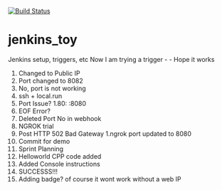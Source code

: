 [![Build Status](http://a62855c101ec.ngrok.io/job/JP_toy/badge/icon)](http://a62855c101ec.ngrok.io/job/JP_toy/)

# jenkins_toy
Jenkins setup, triggers, etc
Now I am trying a trigger - -
Hope it works
1. Changed to Public IP
1. Port changed to 8082
1. No, port is not working
1. ssh + local.run
1. Port Issue?
1.80: <somename>:8080
  1. EOF Error?
  1. Deleted Port No in webhook
1. NGROK trial
  1. Post HTTP 502 Bad Gateway
  1.ngrok port updated to 8080
  1. Commit for demo
  1. Sprint Planning
  1. Helloworld CPP code added
  1. Added Console instructions
  1. SUCCESSS!!!
  1. Adding badge? of course it wont work without a web IP
